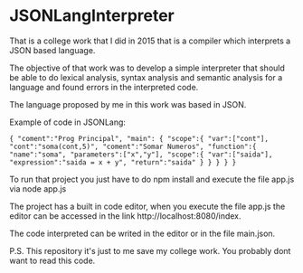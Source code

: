 # JSONLangInterpreter
That is a college work that I did in 2015 that is a compiler which interprets a JSON based language.

The objective of that work was to develop a simple interpreter that should be able to do lexical analysis, syntax analysis and semantic analysis for a language and found errors in the interpreted code.

The language proposed by me in this work was based in JSON.

Example of code in JSONLang:

`{
    "coment":"Prog Principal",
        "main": {
            "scope":{
                "var":["cont"],
                "cont":"soma(cont,5)",
                "coment":"Somar Numeros",
                "function":{
                    "name":"soma",
                    "parameters":["x","y"],
                    "scope":{
                        "var":["saida"],
                        "expression":"saida = x + y",
                        "return":"saida"
                        }
                }
            }
        }
}`

To run that project you just have to do npm install and execute the file app.js via node app.js

The project has a built in code editor, when you execute the file app.js the editor can be accessed in the link http://localhost:8080/index.

The code interpreted can be writed in the editor or in the file main.json.

P.S. This repository it's just to me save my college work. You probably dont want to read this code.